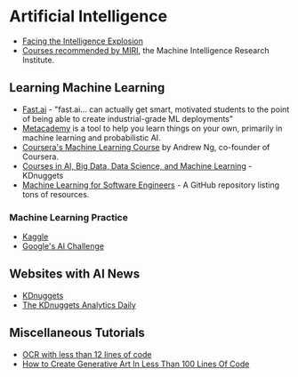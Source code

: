 # Artificial Intelligence

* [Facing the Intelligence Explosion](http://intelligenceexplosion.com/)
* [Courses recommended by MIRI](https://intelligence.org/research-guide/), the Machine Intelligence Research Institute.

## Learning Machine Learning

* [Fast.ai](http://www.fast.ai/) - "fast.ai... can actually get smart, motivated students to the point of being able to create industrial-grade ML deployments"
* [Metacademy](http://www.metacademy.org/) is a tool to help you learn things on your own, primarily in machine learning and probabilistic AI.
* [Coursera's Machine Learning Course](https://www.coursera.org/learn/machine-learning) by Andrew Ng, co-founder of Coursera.
* [Courses in AI, Big Data, Data Science, and Machine Learning](https://www.kdnuggets.com/courses/index.html) - KDnuggets
* [Machine Learning for Software Engineers](https://github.com/ZuzooVn/machine-learning-for-software-engineers) - A GitHub repository listing tons of resources.

### Machine Learning Practice

* [Kaggle](https://www.kaggle.com/)
* [Google's AI Challenge](http://aichallenge.org/)

## Websites with AI News

* [KDnuggets](https://www.kdnuggets.com/about/)
* [The KDnuggets Analytics Daily](https://paper.li/kdnuggets#/)

## Miscellaneous Tutorials

* [OCR with less than 12 lines of code](https://towardsdatascience.com/optical-character-recognition-ocr-with-less-than-12-lines-of-code-using-python-48404218cccb)
* [How to Create Generative Art In Less Than 100 Lines Of Code](https://www.freecodecamp.org/news/how-to-create-generative-art-in-less-than-100-lines-of-code-d37f379859f/)